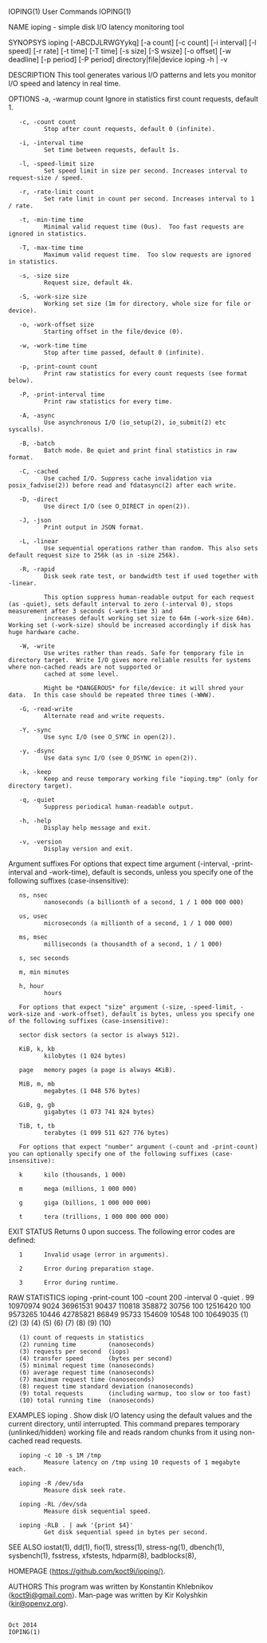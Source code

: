 IOPING(1)                                                                              User Commands                                                                             IOPING(1)

NAME
       ioping - simple disk I/O latency monitoring tool

SYNOPSYS
       ioping [-ABCDJLRWGYykq] [-a count] [-c count] [-i interval] [-l speed] [-r rate] [-t time] [-T time] [-s size] [-S wsize] [-o offset] [-w deadline] [-p period] [-P period]
              directory|file|device
       ioping -h | -v

DESCRIPTION
       This tool generates various I/O patterns and lets you monitor I/O speed and latency in real time.

OPTIONS
       -a, -warmup count
              Ignore in statistics first count requests, default 1.

       -c, -count count
              Stop after count requests, default 0 (infinite).

       -i, -interval time
              Set time between requests, default 1s.

       -l, -speed-limit size
              Set speed limit in size per second. Increases interval to request-size / speed.

       -r, -rate-limit count
              Set rate limit in count per second. Increases interval to 1 / rate.

       -t, -min-time time
              Minimal valid request time (0us).  Too fast requests are ignored in statistics.

       -T, -max-time time
              Maximum valid request time.  Too slow requests are ignored in statistics.

       -s, -size size
              Request size, default 4k.

       -S, -work-size size
              Working set size (1m for directory, whole size for file or device).

       -o, -work-offset size
              Starting offset in the file/device (0).

       -w, -work-time time
              Stop after time passed, default 0 (infinite).

       -p, -print-count count
              Print raw statistics for every count requests (see format below).

       -P, -print-interval time
              Print raw statistics for every time.

       -A, -async
              Use asynchronous I/O (io_setup(2), io_submit(2) etc syscalls).

       -B, -batch
              Batch mode. Be quiet and print final statistics in raw format.

       -C, -cached
              Use cached I/O. Suppress cache invalidation via posix_fadvise(2)) before read and fdatasync(2) after each write.

       -D, -direct
              Use direct I/O (see O_DIRECT in open(2)).

       -J, -json
              Print output in JSON format.

       -L, -linear
              Use sequential operations rather than random. This also sets default request size to 256k (as in -size 256k).

       -R, -rapid
              Disk seek rate test, or bandwidth test if used together with -linear.

              This option suppress human-readable output for each request (as -quiet), sets default interval to zero (-interval 0), stops measurement after 3 seconds (-work-time 3) and
              increases default working set size to 64m (-work-size 64m).  Working set (-work-size) should be increased accordingly if disk has huge hardware cache.

       -W, -write
              Use writes rather than reads. Safe for temporary file in directory target.  Write I/O gives more reliable results for systems where non-cached reads are not supported or
              cached at some level.

              Might be *DANGEROUS* for file/device: it will shred your data.  In this case should be repeated three times (-WWW).

       -G, -read-write
              Alternate read and write requests.

       -Y, -sync
              Use sync I/O (see O_SYNC in open(2)).

       -y, -dsync
              Use data sync I/O (see O_DSYNC in open(2)).

       -k, -keep
              Keep and reuse temporary working file "ioping.tmp" (only for directory target).

       -q, -quiet
              Suppress periodical human-readable output.

       -h, -help
              Display help message and exit.

       -v, -version
              Display version and exit.

   Argument suffixes
       For options that expect time argument (-interval, -print-interval and -work-time), default is seconds, unless you specify one of the following suffixes (case-insensitive):

       ns, nsec
              nanoseconds (a billionth of a second, 1 / 1 000 000 000)

       us, usec
              microseconds (a millionth of a second, 1 / 1 000 000)

       ms, msec
              milliseconds (a thousandth of a second, 1 / 1 000)

       s, sec seconds

       m, min minutes

       h, hour
              hours

       For options that expect "size" argument (-size, -speed-limit, -work-size and -work-offset), default is bytes, unless you specify one of the following suffixes (case-insensitive):

       sector disk sectors (a sector is always 512).

       KiB, k, kb
              kilobytes (1 024 bytes)

       page   memory pages (a page is always 4KiB).

       MiB, m, mb
              megabytes (1 048 576 bytes)

       GiB, g, gb
              gigabytes (1 073 741 824 bytes)

       TiB, t, tb
              terabytes (1 099 511 627 776 bytes)

       For options that expect "number" argument (-count and -print-count) you can optionally specify one of the following suffixes (case-insensitive):

       k      kilo (thousands, 1 000)

       m      mega (millions, 1 000 000)

       g      giga (billions, 1 000 000 000)

       t      tera (trillions, 1 000 000 000 000)

EXIT STATUS
       Returns 0 upon success. The following error codes are defined:

       1      Invalid usage (error in arguments).

       2      Error during preparation stage.

       3      Error during runtime.

RAW STATISTICS
       ioping -print-count 100 -count 200 -interval 0 -quiet .
       99 10970974 9024 36961531 90437 110818 358872 30756 100 12516420
       100 9573265 10446 42785821 86849 95733 154609 10548 100 10649035
       (1) (2)     (3)   (4)      (5)   (6)   (7)    (8)   (9) (10)

       (1) count of requests in statistics
       (2) running time         (nanoseconds)
       (3) requests per second  (iops)
       (4) transfer speed       (bytes per second)
       (5) minimal request time (nanoseconds)
       (6) average request time (nanoseconds)
       (7) maximum request time (nanoseconds)
       (8) request time standard deviation (nanoseconds)
       (9) total requests       (including warmup, too slow or too fast)
       (10) total running time  (nanoseconds)

EXAMPLES
       ioping .
              Show disk I/O latency using the default values and the current directory, until interrupted. This command prepares temporary (unlinked/hidden) working file and reads random
              chunks from it using non-cached read requests.

       ioping -c 10 -s 1M /tmp
              Measure latency on /tmp using 10 requests of 1 megabyte each.

       ioping -R /dev/sda
              Measure disk seek rate.

       ioping -RL /dev/sda
              Measure disk sequential speed.

       ioping -RLB . | awk '{print $4}'
              Get disk sequential speed in bytes per second.

SEE ALSO
       iostat(1), dd(1), fio(1), stress(1), stress-ng(1), dbench(1), sysbench(1), fsstress, xfstests, hdparm(8), badblocks(8),

HOMEPAGE
       ⟨https://github.com/koct9i/ioping/⟩.

AUTHORS
       This program was written by Konstantin Khlebnikov ⟨koct9i@gmail.com⟩.
       Man-page was written by Kir Kolyshkin ⟨kir@openvz.org⟩.

                                                                                         Oct 2014                                                                                IOPING(1)
